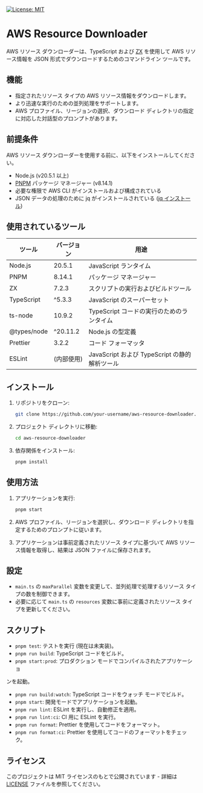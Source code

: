 [![License: MIT](https://img.shields.io/badge/License-MIT-yellow.svg)](https://opensource.org/licenses/MIT)

# AWS Resource Downloader

AWS リソース ダウンローダーは、TypeScript および [ZX](https://github.com/google/zx) を使用して AWS リソース情報を JSON 形式でダウンロードするためのコマンドライン ツールです。

## 機能

- 指定されたリソース タイプの AWS リソース情報をダウンロードします。
- より迅速な実行のための並列処理をサポートします。
- AWS プロファイル、リージョンの選択、ダウンロード ディレクトリの指定に対応した対話型のプロンプトがあります。

## 前提条件

AWS リソース ダウンローダーを使用する前に、以下をインストールしてください。

- Node.js (v20.5.1 以上)
- [PNPM](https://pnpm.io/) パッケージ マネージャー (v8.14.1)
- 必要な権限で AWS CLI がインストールおよび構成されている
- JSON データの処理のために jq がインストールされている ([jq インストール](https://stedolan.github.io/jq/download/))

## 使用されているツール

| ツール         | バージョン | 用途                                   |
| ------------ | ------- | ---------------------------------------- |
| Node.js      | 20.5.1  | JavaScript ランタイム                      |
| PNPM         | 8.14.1  | パッケージ マネージャー                      |
| ZX           | 7.2.3   | スクリプトの実行およびビルドツール               |
| TypeScript   | ^5.3.3  | JavaScript のスーパーセット                 |
| ts-node      | 10.9.2  | TypeScript コードの実行のためのランタイム      |
| @types/node  | ^20.11.2| Node.js の型定義                          |
| Prettier     | 3.2.2   | コード フォーマッタ                         |
| ESLint       | (内部使用)| JavaScript および TypeScript の静的解析ツール     |

## インストール

1. リポジトリをクローン:

   ```bash
   git clone https://github.com/your-username/aws-resource-downloader.git
   ```

2. プロジェクト ディレクトリに移動:

   ```bash
   cd aws-resource-downloader
   ```

3. 依存関係をインストール:

   ```bash
   pnpm install
   ```

## 使用方法

1. アプリケーションを実行:

   ```bash
   pnpm start
   ```

2. AWS プロファイル、リージョンを選択し、ダウンロード ディレクトリを指定するためのプロンプトに従います。

3. アプリケーションは事前定義されたリソース タイプに基づいて AWS リソース情報を取得し、結果は JSON ファイルに保存されます。

## 設定

- `main.ts` の `maxParallel` 変数を変更して、並列処理で処理するリソース タイプの数を制御できます。
- 必要に応じて `main.ts` の `resources` 変数に事前に定義されたリソース タイプを更新してください。

## スクリプト

- `pnpm test`: テストを実行 (現在は未実装)。
- `pnpm run build`: TypeScript コードをビルド。
- `pnpm start:prod`: プロダクション モードでコンパイルされたアプリケーショ

ンを起動。
- `pnpm run build:watch`: TypeScript コードをウォッチ モードでビルド。
- `pnpm start`: 開発モードでアプリケーションを起動。
- `pnpm run lint`: ESLint を実行し、自動修正を適用。
- `pnpm run lint:ci`: CI 用に ESLint を実行。
- `pnpm run format`: Prettier を使用してコードをフォーマット。
- `pnpm run format:ci`: Prettier を使用してコードのフォーマットをチェック。

## ライセンス

このプロジェクトは MIT ライセンスのもとで公開されています - 詳細は [LICENSE](LICENSE) ファイルを参照してください。
